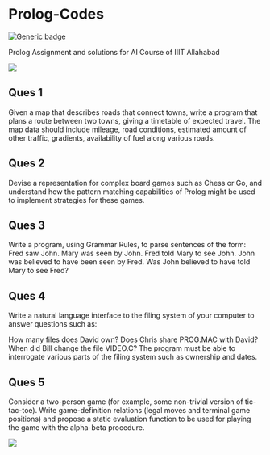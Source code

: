 # Prolog-Codes

[![Generic badge](https://img.shields.io/badge/Artificial-Intelligence-<BLUE>.svg)](https://shields.io/)

Prolog Assignment and solutions for AI Course of IIIT Allahabad

![](https://img.shields.io/badge/Language-Prolog-orange.svg)

## Ques 1

Given a map that describes roads that connect towns, write a program that plans a route between two towns,
giving a timetable of expected travel. The map data should include mileage, road conditions, estimated
amount of other traffic, gradients, availability of fuel along various roads.

## Ques 2
Devise a representation for complex board games such as Chess or Go, and understand how the pattern
matching capabilities of Prolog might be used to implement strategies for these games.

## Ques 3
Write a program, using Grammar Rules, to parse sentences of the form:
Fred saw John.
Mary was seen by John.
Fred told Mary to see John.
John was believed to have been seen by Fred.
Was John believed to have told Mary to see Fred?

## Ques 4
Write a natural language interface to the filing system of your computer to answer questions such as:

How many files does David own?
Does Chris share PROG.MAC with David?
When did Bill change the file VIDEO.C?
The program must be able to interrogate various parts of the filing system such as ownership and dates.

## Ques 5

Consider a two-person game (for example, some non-trivial version of tic-tac-toe). Write game-definition
relations (legal moves and terminal game positions) and propose a static evaluation function to be used for
playing the game with the alpha-beta procedure.


![](https://ForTheBadge.com/images/badges/built-with-love.svg)

